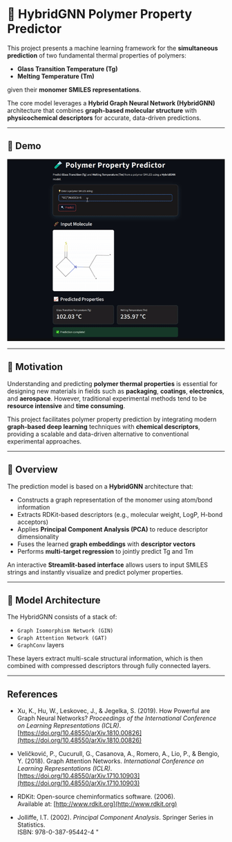 # 🧬 HybridGNN Polymer Property Predictor

This project presents a machine learning framework for the **simultaneous prediction** of two fundamental thermal properties of polymers:

- **Glass Transition Temperature (Tg)**
- **Melting Temperature (Tm)**

given their **monomer SMILES representations**.

The core model leverages a **Hybrid Graph Neural Network (HybridGNN)** architecture that combines **graph-based molecular structure** with **physicochemical descriptors** for accurate, data-driven predictions.

---

## 🎥 Demo

![Streamlit app GIF](doc/demo.gif)

---

## 🎯 Motivation

Understanding and predicting **polymer thermal properties** is essential for designing new materials in fields such as **packaging**, **coatings**, **electronics**, and **aerospace**. However, traditional experimental methods tend to be **resource intensive** and **time consuming**.

This project facilitates polymer property prediction by integrating modern **graph-based deep learning** techniques with **chemical descriptors**, providing a scalable and data-driven alternative to conventional experimental approaches.

---

## 🔬 Overview

The prediction model is based on a **HybridGNN** architecture that:

- Constructs a graph representation of the monomer using atom/bond information
- Extracts RDKit-based descriptors (e.g., molecular weight, LogP, H-bond acceptors)
- Applies **Principal Component Analysis (PCA)** to reduce descriptor dimensionality
- Fuses the learned **graph embeddings** with **descriptor vectors**
- Performs **multi-target regression** to jointly predict Tg and Tm

An interactive **Streamlit-based interface** allows users to input SMILES strings and instantly visualize and predict polymer properties.

---

## 🧠 Model Architecture

The HybridGNN consists of a stack of:

- `Graph Isomorphism Network (GIN)`
- `Graph Attention Network (GAT)`
- `GraphConv` layers

These layers extract multi-scale structural information, which is then combined with compressed descriptors through fully connected layers.

---

## References

- Xu, K., Hu, W., Leskovec, J., & Jegelka, S. (2019). How Powerful are Graph Neural Networks? *Proceedings of the International Conference on Learning Representations (ICLR)*.  
  [https://doi.org/10.48550/arXiv.1810.00826](https://doi.org/10.48550/arXiv.1810.00826)

- Veličković, P., Cucurull, G., Casanova, A., Romero, A., Lio, P., & Bengio, Y. (2018). Graph Attention Networks. *International Conference on Learning Representations (ICLR)*.  
  [https://doi.org/10.48550/arXiv.1710.10903](https://doi.org/10.48550/arXiv.1710.10903)

- RDKit: Open-source cheminformatics software. (2006).  
  Available at: [http://www.rdkit.org](http://www.rdkit.org)

- Jolliffe, I.T. (2002). *Principal Component Analysis*. Springer Series in Statistics.  
  ISBN: 978-0-387-95442-4
"
